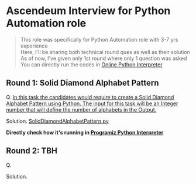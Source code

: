 # Ascendeum Interview for Python Automation role

> This role was specifically for Python Automation role with 3-7 yrs experience  
> Here, I'll be sharing both technical round ques as well as their solution  
> As of now, I've given only 1st round where only 1 question was asked  
> You can directly run the codes in [Online Python Interpreter](https://www.programiz.com/python-programming/online-compiler/)  

## Round 1: Solid Diamond Alphabet Pattern

Q. [In this task the candidates would require to create a Solid Diamond Alphabet Pattern using Python. The input for this 
task will be an Integer number that will define the number of alphabets in the Output.](https://github.com/nitinkumar30/Ascendeum_Round1/blob/main/Round%201/Automation%20Technical%20Round%201%20-%20Ascendeum.pdf)

Solution. [SolidDiamondAlphabetPattern.py](https://github.com/nitinkumar30/Ascendeum_Round1/blob/main/Round%201/SolidDiamondAlphabetPattern.py)

**Directly check how it's running in [Programiz Python Interpreter](https://www.programiz.com/online-compiler/7SqUqNJt56LAx)**

## Round 2: TBH

Q. 

Solution. 
